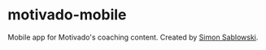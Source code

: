motivado-mobile
========

Mobile app for Motivado's coaching content. Created by [Simon Sablowski](http://www.simsab.net).
